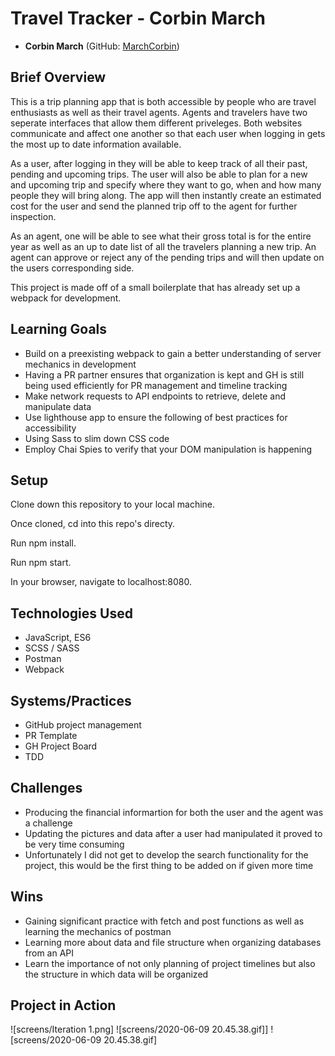 # Travel Tracker - Corbin March

* __Corbin March__ (GitHub: [MarchCorbin](https://github.com/MarchCorbin))

## Brief Overview
This is a trip planning app that is both accessible by people who are travel enthusiasts as well as their travel agents. Agents and travelers have two seperate interfaces that allow them different priveleges. Both websites communicate and affect one another so that each user when logging in gets the most up to date information available.

As a user, after logging in they will be able to keep track of all their past, pending and upcoming trips. The user will also be able to plan for a new and upcoming trip and specify where they want to go, when and how many people they will bring along. The app will then instantly create an estimated cost for the user and send the planned trip off to the agent for further inspection.

 As an agent, one will be able to see what their gross total is for the entire year as well as an up to date list of all the travelers planning a new trip. An agent can approve or reject any of the pending trips and will then update on the users corresponding side. 
 
 This project is made off of a small boilerplate that has already set up a webpack for development. 
 
## Learning Goals
* Build on a preexisting webpack to gain a better understanding of server mechanics in development
* Having a PR partner ensures that organization is kept and GH is still being used efficiently for PR management and timeline tracking
* Make network requests to API endpoints to retrieve, delete and manipulate data
* Use lighthouse app to ensure the following of best practices for accessibility
* Using Sass to slim down CSS code
* Employ Chai Spies to verify that your DOM manipulation is happening

## Setup

Clone down this repository to your local machine.

Once cloned, cd into this repo's directy.

Run npm install.

Run npm start.

In your browser, navigate to localhost:8080.

## Technologies Used
- JavaScript, ES6
- SCSS / SASS
- Postman
- Webpack

## Systems/Practices
- GitHub project management
- PR Template
- GH Project Board
- TDD

## Challenges
* Producing the financial informartion for both the user and the agent was a challenge
* Updating the pictures and data after a user had manipulated it proved to be very time consuming
* Unfortunately I did not get to develop the search functionality for the project, this would be the first thing to be added on if given more time

## Wins 
* Gaining significant practice with fetch and post functions as well as learning the mechanics of postman
* Learning more about data and file structure when organizing databases from an API
* Learn the importance of not only planning of project timelines but also the structure in which data will be organized

## Project in Action
![screens/Iteration 1.png]
![screens/2020-06-09 20.45.38.gif]]
![screens/2020-06-09 20.45.38.gif]
